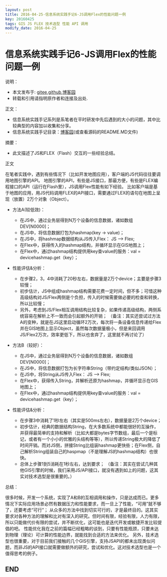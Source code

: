 ```yaml
---
layout: post
title: 2016-04-25-信息系统实践手记6-JS调用Flex的性能问题一例
key: 20160425
tags: GIS JS FLEX 技术选型 性能 API 调用
modify_date: 2016-04-25
---
```




# 信息系统实践手记6-JS调用Flex的性能问题一例

说明：
* 本文发布于: [gitee](http://freelogic.gitee.io/webpost/),[github](https://freelogic.github.io/),[博客园](http://www.cnblogs.com/taichu/)
* 转载和引用请指明原作者和连接及出处.

正文：
* 信息系统实践手记系列是系笔者在平时研发中先后遇到的大小的问题，其中比较典型的内容加以收集和分享。
* 信息系统实践手记目录：[博客园](http://www.cnblogs.com/taichu/p/5305603.html)(或查看源码的README.MD文件) 

摘要：
* 此文描述了JS和FLEX（Flash）交互的一些经验总结。


正文
 
在笔者实践中，遇到有些情况下（比如开发地图应用），客户端的JS代码往往要调用地图引擎的API。
地图引擎的API，有些是JS接口，那最方便，有些是FLEX编程接口的API（运行在Flash里），JS调用Flex性能有如下经验。
比如客户端是基于地图的应用，用JS代码调用FLEX的API接口，需要通过FLEX的语句在地图上呈现（放置）2万个对象（Object）。

* 方法A(较低效)：
  * 在JS中，通过业务层得到N万个设备的信息数据，诸如数组DEV[N0000]；
  * 在JS中，将信息数据打包为hashmap(key -> value)；
  * 在JS中，将hashmap数据结构从JS传入Flex： JS --> Flex;
  * 在Flex中，获得传入的hashmap结构，并循环显示在GIS地图上；
  * 在Flex中，通过hashmap结构提供用key查value的服务：val = devicehashmap.get（key）；
* 性能评估&分析：
  * 在步骤2，3，4中消耗了20秒左右，数据量是2万个device；主要是步骤3较慢；
  * 初步估计，JS中组成hashmap结构需要花费一定时间，但不多；可惜这种高级结构对JS/Flex两侧是个负担，传入的时候需要做必要的检查和转换，所以比较慢；
  * 另外，考虑到JS/Flex相互调用结构比较复杂，如果传递高级结构，两侧系统容易在解析上不一致而会引起额外的开销；
（备注：其实还尝试过方法A的变种，就是在JS这里启动循环2万次，每次将一条设备信息传递给Flex并在GIS地图上显示Object，虽然每次数据量极小，但是来回调用JS/Flex2万次，效率更低下，所以也舍弃了，这里就不再讨论了）

* 方法B（较好）：
  * 在JS中，通过业务层得到N万个设备的信息数据，诸如数组DEV[N0000]；
  * 在JS中，将信息数据打包为长字符串String（带约定结构/类似JSON）；
  * 在JS中，将String从JS传入Flex： JS --> Flex;
  * 在Flex中，获得传入String，并解析还原为hashmap，并循环显示在GIS地图上；
  * 在Flex中，通过hashmap结构提供用key查value的服务：val = devicehashmap.get（key）；
* 性能评估&分析：
  * 在步骤3中消耗了1秒左右（其实是500ms左右），数据量是2万个device；
  * 初步估计，经典的数据结构String，在大多数系统中都能很好的互操作，并获得最简单的支持和解析（比如大都是bytes字节数组，最后一个是标记，或者有一个小小的优雅的头结构等等），所以传递String极大的降低了时间开销。而对JS侧，拼接String比组装hashmap更快些；在Flex侧，自己解析String组装自己的haspmap（不是理解JS的hashmap结构）也很快。
  * 总体上步骤1到5消耗在1秒左右，达到要求；
（备注：其实在尝试几种其他GIS引擎的时候，我们采用JS/API接口，就没有遇到如上的问题，这其实对技术选型是很重要的。）

 

总结：

很多时候，开发一个系统，实现了A和B的互相调用和操作，只是达成而已。更多情况下实际应用场景必然有数据压力和性能要求，而一旦上了性能，“可用”就不够了，还要考虑“可行”；
从众多的方法中找到切实可行的，才是最终目的。这其实要求对各种方法的理解和比对有深入的研究。但时间有限，经验有限，人力有限，所以只能做代价有限的尝试，并不断优化，这可能也是迭代开发或敏捷开发比较提倡的吧。
性能优化我在之前的篇幅已经粗略的谈到，只要有性能瓶颈，只要未达到物理（理论）可计算的性能边界，就能找到合适的方法来优化。
另外，技术选型也很重要，对于目前我们接触的几个GIS引擎，支持JSAPI的都未出现类似问题，而非JS的API接口就需要做额外的研究，尝试和优化。这对技术选型也是一个值得思考的例子。



## END